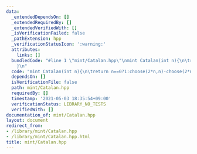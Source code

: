 ```yaml
---
data:
  _extendedDependsOn: []
  _extendedRequiredBy: []
  _extendedVerifiedWith: []
  _isVerificationFailed: false
  _pathExtension: hpp
  _verificationStatusIcon: ':warning:'
  attributes:
    links: []
  bundledCode: "#line 1 \"mint/Catalan.hpp\"\nmint Catalan(int n){\n\treturn n==0?1:choose(2*n,n)-choose(2*n,n-1);\n\
    }\n"
  code: "mint Catalan(int n){\n\treturn n==0?1:choose(2*n,n)-choose(2*n,n-1);\n}\n"
  dependsOn: []
  isVerificationFile: false
  path: mint/Catalan.hpp
  requiredBy: []
  timestamp: '2021-05-03 18:35:54+09:00'
  verificationStatus: LIBRARY_NO_TESTS
  verifiedWith: []
documentation_of: mint/Catalan.hpp
layout: document
redirect_from:
- /library/mint/Catalan.hpp
- /library/mint/Catalan.hpp.html
title: mint/Catalan.hpp
---
```

